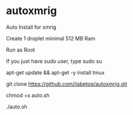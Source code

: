 # autoxmrig
Auto Install for xmrig

Create 1 droplet minimal 512 MB Ram

Run as Root

If you just have sudo user, type sudo su

apt-get update && apt-get -y install tmux

git clone https://github.com/iisbetoq/autoxmrig.git

chmod +x auto.sh

./auto.sh
